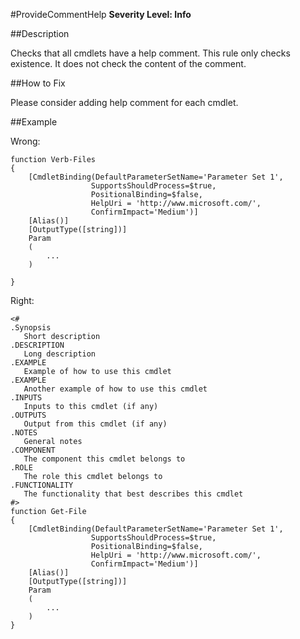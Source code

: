 #ProvideCommentHelp 
**Severity Level: Info**


##Description

Checks that all cmdlets have a help comment. This rule only checks existence. It does not check the content of the comment.


##How to Fix

Please consider adding help comment for each cmdlet.

##Example

Wrong:

    function Verb-Files
    {
        [CmdletBinding(DefaultParameterSetName='Parameter Set 1', 
                      SupportsShouldProcess=$true, 
                      PositionalBinding=$false,
                      HelpUri = 'http://www.microsoft.com/',
                      ConfirmImpact='Medium')]
        [Alias()]
        [OutputType([string])]
        Param
        (
            ...
        )
       
    }

Right:

    <#
    .Synopsis
       Short description
    .DESCRIPTION
       Long description
    .EXAMPLE
       Example of how to use this cmdlet
    .EXAMPLE
       Another example of how to use this cmdlet
    .INPUTS
       Inputs to this cmdlet (if any)
    .OUTPUTS
       Output from this cmdlet (if any)
    .NOTES
       General notes
    .COMPONENT
       The component this cmdlet belongs to
    .ROLE
       The role this cmdlet belongs to
    .FUNCTIONALITY
       The functionality that best describes this cmdlet
    #>
    function Get-File
    {
        [CmdletBinding(DefaultParameterSetName='Parameter Set 1', 
                      SupportsShouldProcess=$true, 
                      PositionalBinding=$false,
                      HelpUri = 'http://www.microsoft.com/',
                      ConfirmImpact='Medium')]
        [Alias()]
        [OutputType([string])]
        Param
        (
            ...
        )
    }
